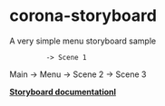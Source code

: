 corona-storyboard
=================
A very simple menu storyboard sample

             -> Scene 1
Main -> Menu -> Scene 2
             -> Scene 3
             

**[Storyboard documentationl](http://docs.coronalabs.com/api/library/storyboard/)**
